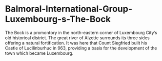 # Balmoral-International-Group-Luxembourg-s-The-Bock
The Bock is a promontory in the north-eastern corner of Luxembourg City’s old historical district. The great river of Alzette surrounds its three sides offering a natural fortification. It was here that Count Siegfried built his Castle of Lucilinburhuc in 963, providing a basis for the development of the town which became Luxembourg.
